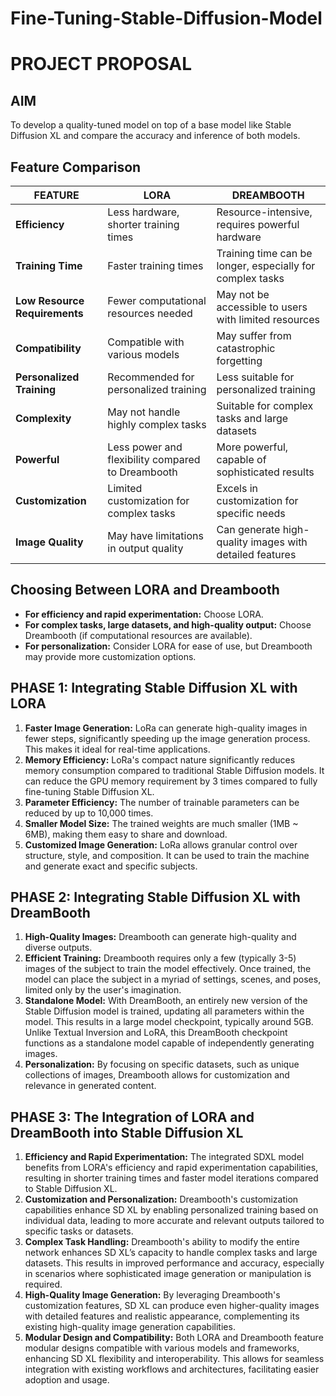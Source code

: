 # Fine-Tuning-Stable-Diffusion-Model

# PROJECT PROPOSAL

## AIM
To develop a quality-tuned model on top of a base model like Stable Diffusion XL and compare the accuracy and inference of both models.

## Feature Comparison

| FEATURE                    | LORA                                                                 | DREAMBOOTH                                                                     |
|----------------------------|----------------------------------------------------------------------|--------------------------------------------------------------------------------|
| **Efficiency**             | Less hardware, shorter training times                                | Resource-intensive, requires powerful hardware                                  |
| **Training Time**          | Faster training times                                                | Training time can be longer, especially for complex tasks                       |
| **Low Resource Requirements** | Fewer computational resources needed                                 | May not be accessible to users with limited resources                           |
| **Compatibility**          | Compatible with various models                                       | May suffer from catastrophic forgetting                                         |
| **Personalized Training**  | Recommended for personalized training                                | Less suitable for personalized training                                         |
| **Complexity**             | May not handle highly complex tasks                                  | Suitable for complex tasks and large datasets                                   |
| **Powerful**               | Less power and flexibility compared to Dreambooth                    | More powerful, capable of sophisticated results                                 |
| **Customization**          | Limited customization for complex tasks                              | Excels in customization for specific needs                                      |
| **Image Quality**          | May have limitations in output quality                               | Can generate high-quality images with detailed features                         |

## Choosing Between LORA and Dreambooth
- **For efficiency and rapid experimentation:** Choose LORA.
- **For complex tasks, large datasets, and high-quality output:** Choose Dreambooth (if computational resources are available).
- **For personalization:** Consider LORA for ease of use, but Dreambooth may provide more customization options.

## PHASE 1: Integrating Stable Diffusion XL with LORA
1. **Faster Image Generation:** LoRa can generate high-quality images in fewer steps, significantly speeding up the image generation process. This makes it ideal for real-time applications.
2. **Memory Efficiency:** LoRa's compact nature significantly reduces memory consumption compared to traditional Stable Diffusion models. It can reduce the GPU memory requirement by 3 times compared to fully fine-tuning Stable Diffusion XL.
3. **Parameter Efficiency:** The number of trainable parameters can be reduced by up to 10,000 times.
4. **Smaller Model Size:** The trained weights are much smaller (1MB ~ 6MB), making them easy to share and download.
5. **Customized Image Generation:** LoRa allows granular control over structure, style, and composition. It can be used to train the machine and generate exact and specific subjects.

## PHASE 2: Integrating Stable Diffusion XL with DreamBooth
1. **High-Quality Images:** Dreambooth can generate high-quality and diverse outputs.
2. **Efficient Training:** Dreambooth requires only a few (typically 3-5) images of the subject to train the model effectively. Once trained, the model can place the subject in a myriad of settings, scenes, and poses, limited only by the user's imagination.
3. **Standalone Model:** With DreamBooth, an entirely new version of the Stable Diffusion model is trained, updating all parameters within the model. This results in a large model checkpoint, typically around 5GB. Unlike Textual Inversion and LoRA, this DreamBooth checkpoint functions as a standalone model capable of independently generating images.
4. **Personalization:** By focusing on specific datasets, such as unique collections of images, Dreambooth allows for customization and relevance in generated content.

## PHASE 3: The Integration of LORA and DreamBooth into Stable Diffusion XL
1. **Efficiency and Rapid Experimentation:** The integrated SDXL model benefits from LORA's efficiency and rapid experimentation capabilities, resulting in shorter training times and faster model iterations compared to Stable Diffusion XL.
2. **Customization and Personalization:** Dreambooth's customization capabilities enhance SD XL by enabling personalized training based on individual data, leading to more accurate and relevant outputs tailored to specific tasks or datasets.
3. **Complex Task Handling:** Dreambooth's ability to modify the entire network enhances SD XL’s capacity to handle complex tasks and large datasets. This results in improved performance and accuracy, especially in scenarios where sophisticated image generation or manipulation is required.
4. **High-Quality Image Generation:** By leveraging Dreambooth's customization features, SD XL can produce even higher-quality images with detailed features and realistic appearance, complementing its existing high-quality image generation capabilities.
5. **Modular Design and Compatibility:** Both LORA and Dreambooth feature modular designs compatible with various models and frameworks, enhancing SD XL flexibility and interoperability. This allows for seamless integration with existing workflows and architectures, facilitating easier adoption and usage.
